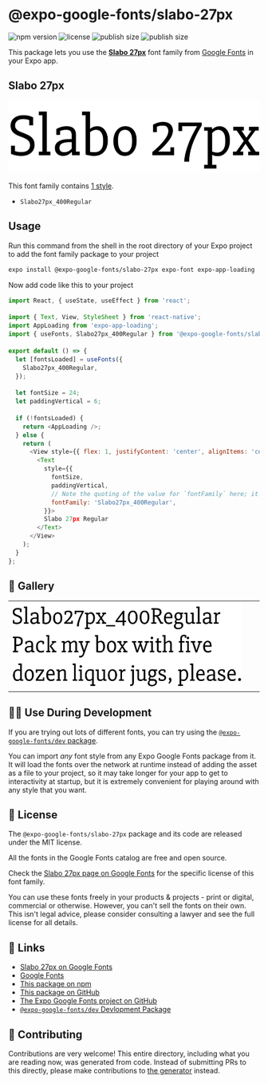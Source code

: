 # @expo-google-fonts/slabo-27px

![npm version](https://flat.badgen.net/npm/v/@expo-google-fonts/slabo-27px)
![license](https://flat.badgen.net/github/license/expo/google-fonts)
![publish size](https://flat.badgen.net/packagephobia/install/@expo-google-fonts/slabo-27px)
![publish size](https://flat.badgen.net/packagephobia/publish/@expo-google-fonts/slabo-27px)

This package lets you use the [**Slabo 27px**](https://fonts.google.com/specimen/Slabo+27px) font family from [Google Fonts](https://fonts.google.com/) in your Expo app.

## Slabo 27px

![Slabo 27px](./font-family.png)

This font family contains [1 style](#-gallery).

- `Slabo27px_400Regular`

## Usage

Run this command from the shell in the root directory of your Expo project to add the font family package to your project
```sh
expo install @expo-google-fonts/slabo-27px expo-font expo-app-loading
```

Now add code like this to your project
```js
import React, { useState, useEffect } from 'react';

import { Text, View, StyleSheet } from 'react-native';
import AppLoading from 'expo-app-loading';
import { useFonts, Slabo27px_400Regular } from '@expo-google-fonts/slabo-27px';

export default () => {
  let [fontsLoaded] = useFonts({
    Slabo27px_400Regular,
  });

  let fontSize = 24;
  let paddingVertical = 6;

  if (!fontsLoaded) {
    return <AppLoading />;
  } else {
    return (
      <View style={{ flex: 1, justifyContent: 'center', alignItems: 'center' }}>
        <Text
          style={{
            fontSize,
            paddingVertical,
            // Note the quoting of the value for `fontFamily` here; it expects a string!
            fontFamily: 'Slabo27px_400Regular',
          }}>
          Slabo 27px Regular
        </Text>
      </View>
    );
  }
};

```

## 🔡 Gallery


||||
|-|-|-|
|![Slabo27px_400Regular](./Slabo27px_400Regular.ttf.png)||||


## 👩‍💻 Use During Development

If you are trying out lots of different fonts, you can try using the [`@expo-google-fonts/dev` package](https://github.com/expo/google-fonts/tree/master/font-packages/dev#readme).

You can import *any* font style from any Expo Google Fonts package from it. It will load the fonts
over the network at runtime instead of adding the asset as a file to your project, so it may take longer
for your app to get to interactivity at startup, but it is extremely convenient
for playing around with any style that you want.

## 📖 License

The `@expo-google-fonts/slabo-27px` package and its code are released under the MIT license.

All the fonts in the Google Fonts catalog are free and open source.

Check the [Slabo 27px page on Google Fonts](https://fonts.google.com/specimen/Slabo+27px) for the specific license of this font family.

You can use these fonts freely in your products & projects - print or digital, commercial or otherwise. However, you can't sell the fonts on their own. This isn't legal advice, please consider consulting a lawyer and see the full license for all details.

## 🔗 Links

- [Slabo 27px on Google Fonts](https://fonts.google.com/specimen/Slabo+27px)
- [Google Fonts](https://fonts.google.com/)
- [This package on npm](https://www.npmjs.com/package/@expo-google-fonts/slabo-27px)
- [This package on GitHub](https://github.com/expo/google-fonts/tree/master/font-packages/slabo-27px)
- [The Expo Google Fonts project on GitHub](https://github.com/expo/google-fonts)
- [`@expo-google-fonts/dev` Devlopment Package](https://github.com/expo/google-fonts/tree/master/font-packages/dev)

## 🤝 Contributing

Contributions are very welcome! This entire directory, including what you are reading now, was generated from code. Instead of submitting PRs to this directly, please make contributions to [the generator](https://github.com/expo/google-fonts/tree/master/packages/generator) instead.

